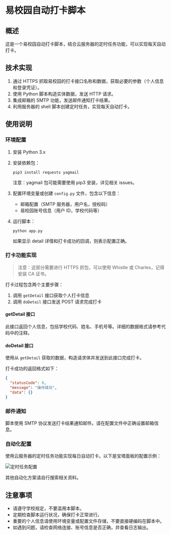# 易校园自动打卡脚本

## 概述

这是一个易校园自动打卡脚本，结合云服务器的定时任务功能，可以实现每天自动打卡。

## 技术实现

1. 通过 HTTPS 抓取易校园的打卡接口名称和数据，获取必要的参数（个人信息和登录凭证）。
2. 使用 Python 脚本构造实体数据，发送 HTTP 请求。
3. 集成邮箱的 SMTP 功能，发送邮件通知打卡结果。
4. 利用服务器的 shell 脚本创建定时任务，实现每天自动打卡。

## 使用说明

### 环境配置

1. 安装 Python 3.x
2. 安装依赖包：
   ```
   pip3 install requests yagmail
   ```
   注意：yagmail 包可能需要使用 pip3 安装，详见相关 issues。

3. 配置环境变量或创建 `config.py` 文件，包含以下信息：
   - 邮箱配置（SMTP 服务器，用户名，授权码）
   - 易校园账号信息（用户 ID，学校代码等）

4. 运行脚本：
   ```
   python app.py
   ```
   如果显示 detail 详情和打卡成功的回调，则表示配置正确。

### 打卡功能实现

> 注意：这部分需要进行 HTTPS 抓包，可以使用 Whistle 或 Charles，记得安装 CA 证书。

打卡过程包含两个主要步骤：

1. 调用 `getDetail` 接口获取个人打卡信息
2. 调用 `doDetail` 接口发送 POST 请求完成打卡

#### getDetail 接口

此接口返回个人信息，包括学校代码、姓名、手机号等。详细的数据格式请参考代码中的注释。

#### doDetail 接口

使用从 `getDetail` 获取的数据，构造请求体并发送到此接口完成打卡。

打卡成功的返回格式如下：

```json
{
  "statusCode": 0,
  "message": "操作成功",
  "data": {}
}
```

### 邮件通知

脚本使用 SMTP 协议发送打卡结果通知邮件。请在配置文件中正确设置邮箱信息。

### 自动化配置

使用云服务器的定时任务功能实现每日自动打卡。以下是宝塔面板的配置示例：

![定时任务配置](http://cdn.becase.top/20220920101509.png)

其他自动化方案请自行搜索相关资料。

## 注意事项

- 请遵守学校规定，不要滥用本脚本。
- 定期检查脚本运行状况，确保打卡正常进行。
- 重要的个人信息请使用环境变量或配置文件存储，不要直接硬编码在脚本中。
- 如遇到问题，请检查网络连接、账号信息是否正确，并查看日志输出。
